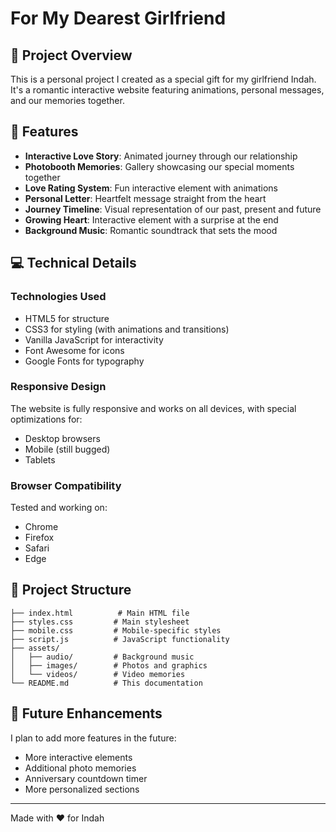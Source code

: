 # For My Dearest Girlfriend


## 💖 Project Overview

This is a personal project I created as a special gift for my girlfriend Indah. It's a romantic interactive website featuring animations, personal messages, and our memories together.

## 🌟 Features

- **Interactive Love Story**: Animated journey through our relationship
- **Photobooth Memories**: Gallery showcasing our special moments together
- **Love Rating System**: Fun interactive element with animations
- **Personal Letter**: Heartfelt message straight from the heart
- **Journey Timeline**: Visual representation of our past, present and future
- **Growing Heart**: Interactive element with a surprise at the end
- **Background Music**: Romantic soundtrack that sets the mood

## 💻 Technical Details

### Technologies Used

- HTML5 for structure
- CSS3 for styling (with animations and transitions)
- Vanilla JavaScript for interactivity
- Font Awesome for icons
- Google Fonts for typography

### Responsive Design

The website is fully responsive and works on all devices, with special optimizations for:
- Desktop browsers
- Mobile (still bugged)
- Tablets

### Browser Compatibility

Tested and working on:
- Chrome
- Firefox
- Safari
- Edge

## 📁 Project Structure

```
├── index.html          # Main HTML file
├── styles.css         # Main stylesheet
├── mobile.css         # Mobile-specific styles
├── script.js          # JavaScript functionality
├── assets/
│   ├── audio/         # Background music
│   ├── images/        # Photos and graphics
│   └── videos/        # Video memories
└── README.md          # This documentation
```

## 🚀 Future Enhancements

I plan to add more features in the future:

- More interactive elements
- Additional photo memories
- Anniversary countdown timer
- More personalized sections

---

Made with ❤️ for Indah
